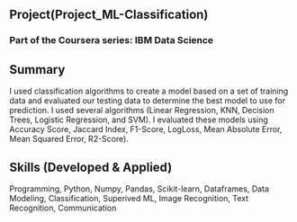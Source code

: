 ## Project(Project_ML-Classification)
### Part of the Coursera series: IBM Data Science
    
## Summary
I used classification algorithms to create a model based on a set of training data and evaluated our testing data to determine the best model to use for prediction.  I used several algorithms (Linear Regression, KNN, Decision Trees, Logistic Regression, and SVM).  I evaluated these models using Accuracy Score, Jaccard Index, F1-Score, LogLoss, Mean Absolute Error, Mean Squared Error, R2-Score).  

## Skills (Developed & Applied)
Programming, Python, Numpy, Pandas, Scikit-learn, Dataframes, Data Modeling, Classification, Superived ML, Image Recognition, Text Recognition, Communication
    